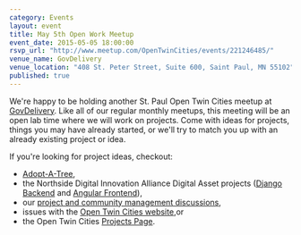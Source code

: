 ```yaml
---
category: Events
layout: event
title: May 5th Open Work Meetup
event_date: 2015-05-05 18:00:00
rsvp_url: "http://www.meetup.com/OpenTwinCities/events/221246485/"
venue_name: GovDelivery 
venue_location: "408 St. Peter Street, Suite 600, Saint Paul, MN 55102"
published: true 
---
```


We're happy to be holding another St. Paul Open Twin Cities meetup at 
[GovDelivery](http://www.govdelivery.com/). Like all of our regular monthly 
meetups, this meeting will be an open lab time where we will work on projects. 
Come with ideas for projects, things you may have already started, or we'll try
to match you up with an already existing project or idea.

If you're looking for project ideas, checkout: 

- [Adopt-A-Tree](https://github.com/ballPointPenguin/adopt-a-tree),
- the Northside Digital Innovation Alliance Digital Asset projects 
  ([Django Backend](https://github.com/OpenTwinCities/ndia-django) and 
  [Angular Frontend](https://github.com/OpenTwinCities/ndia-angular)),
- our [project and community management discussions](http://bit.ly/manageOTC),
- issues with the [Open Twin Cities website](https://github.com/OpenTwinCities/opentwincities.github.com),or 
- the Open Twin Cities [Projects Page](/projects).
